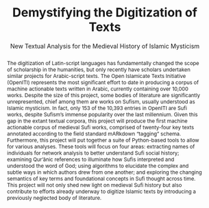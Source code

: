 ---
pid: g2022musto
done: true
title: Demystifying the Digitization of Texts
subtitle: New Textual Analysis for the Medieval History of Islamic Mysticism
category: Grad Fellowship Project
tags:
- text-analysis
cohort_year: '2022'
abstract: 'The digitization of Latin-script languages has fundamentally changed the
  scope of scholarship in the humanities, but only recently have scholars undertaken
  similar projects for Arabic-script texts. The Open Islamicate Texts Initiative (OpenITI)
  represents the most significant effort to date in producing a corpus of machine
  actionable texts written in Arabic, currently containing over 10,000 works. Despite
  the size of this project, some bodies of literature are significantly unrepresented,
  chief among them are works on Sufism, usually understood as Islamic mysticism. In
  fact, only 153 of the 10,393 entries in OpenITI are Sufi works, despite Sufism’s
  immense popularity over the last millennium. Given this gap in the extant textual
  corpora, this project will produce the first machine actionable corpus of medieval
  Sufi works, comprised of twenty-four key texts annotated according to the field
  standard mARkdown “tagging” schema. Furthermore, this project will put together
  a suite of Python-based tools to allow for various analyses. These tools will focus
  on four areas: extracting names of individuals for network analysis to better understand
  Sufi social history; examining Qur’ānic references to illuminate how Sufis interpreted
  and understood the word of God; using algorithms to elucidate the complex and subtle
  ways in which authors drew from one another; and exploring the changing semantics
  of key terms and foundational concepts in Sufi thought across time. This project
  will not only shed new light on medieval Sufi history but also contribute to efforts
  already underway to digitize Islamic texts by introducing a previously neglected
  body of literature.'
pis:
- musto
link: https://www.nusus.net/
image: https://nyu-dh.github.io/website-media/files/projects/g2022musto.jpg
original_img: https://www.nusus.net/static/img/header.jpeg
order: '039'
layout: project
---